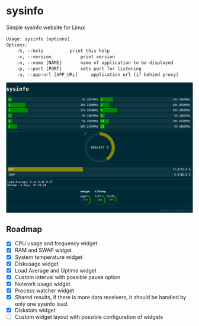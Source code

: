 # sysinfo
Simple sysinfo website for Linux

```
Usage: sysinfo [options]
Options:
	-h, --help			print this help
	-v, --version			print version
	-n, --name [NAME]		name of application to be displayed
	-p, --port [PORT]		sets port for listening
	-a, --app-url [APP_URL]		application url (if behind proxy)
```

![](screenshot.png)

## Roadmap
- [X] CPU usage and frequency widget
- [X] RAM and SWAP widget
- [X] System temperature widget
- [X] Diskusage widget
- [X] Load Average and Uptime widget
- [X] Custom interval with possible pause option
- [X] Network usage widget
- [X] Process watcher widget
- [X] Shared results, if there is more data receivers, it should be handled by only one sysinfo load.
- [X] Diskstats widget
- [ ] Custom widget layout with possible configuration of widgets